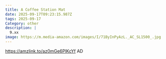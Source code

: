 ```yaml
---
title: A Coffee Station Mat
date: 2025-09-17T09:23:15.987Z
tags: 2025-09-17
Category: other
description: |
  9.xx
image: https://m.media-amazon.com/images/I/71ByInPyAzL._AC_SL1500_.jpg
---
```

https://amzlink.to/az0mGe6PlKcYf
AD